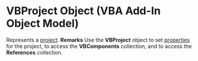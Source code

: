 
# VBProject Object (VBA Add-In Object Model)



Represents a  [project](b8bdf64f-5920-1ae9-16d0-b26d09524a30.md).
 **Remarks**
Use the  **VBProject** object to set [properties](b8bdf64f-5920-1ae9-16d0-b26d09524a30.md) for the project, to access the **VBComponents** collection, and to access the **References** collection.
